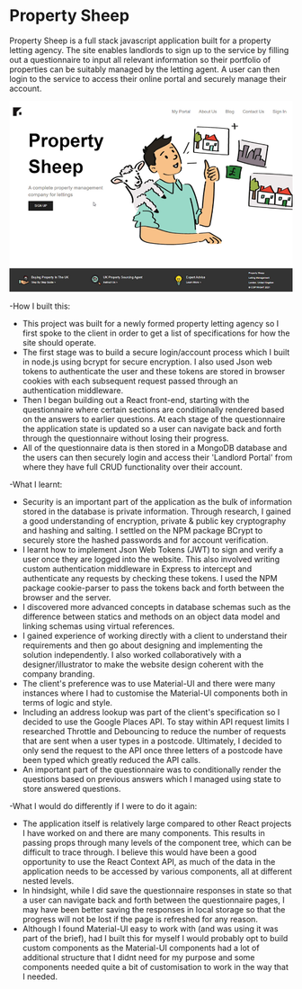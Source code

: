 # Property Sheep
Property Sheep is a full stack javascript application built for a property letting agency. The site enables landlords to sign up to the service by filling out a questionnaire to input all relevant information so their portfolio of properties can be suitably managed by the letting agent. A user can then login to the service to access their online portal and securely manage their account.

<img src="./Thumbnail.png">

-How I built this:
* This project was built for a newly formed property letting agency so I first spoke to the client in order to get a list of specifications for how the site should operate.
* The first stage was to build a secure login/account process which I built in node.js using bcrypt for secure encryption. I also used Json web tokens to authenticate the user and these tokens are stored in browser cookies with each subsequent request passed through an authentication middleware.
* Then I began building out a React front-end, starting with the questionnaire where certain sections are conditionally rendered based on the answers to earlier questions. At each stage of the questionnaire the application state is updated so a user can navigate back and forth through the questionnaire without losing their progress.
* All of the questionnaire data is then stored in a MongoDB database and the users can then securely login and access their 'Landlord Portal' from where they have full CRUD functionality over their account. 

-What I learnt:
* Security is an important part of the application as the bulk of information stored in the database is private information. Through research, I gained a good understanding of encryption, private & public key cryptography and hashing and salting. I settled on the NPM package BCrypt to securely store the hashed passwords and for account verification.
* I learnt how to implement Json Web Tokens (JWT) to sign and verify a user once they are logged into the website. This also involved writing custom authentication middleware in Express to intercept and authenticate any requests by checking these tokens. I used the NPM package cookie-parser to pass the tokens back and forth between the browser and the server.
* I discovered more advanced concepts in database schemas such as the difference between statics and methods on an object data model and linking schemas using virtual references.
* I gained experience of working directly with a client to understand their requirements and then go about designing and implementing the solution independently. I also worked collaboratively with a designer/illustrator to make the website design coherent with the company branding.
* The client's preference was to use Material-UI and there were many instances where I had to customise the Material-UI components both in terms of logic and style.
* Including an address lookup was part of the client's specification so I decided to use the Google Places API. To stay within API request limits I researched Throttle and Debouncing to reduce the number of requests that are sent when a user types in a postcode. Ultimately, I decided to only send the request to the API once three letters of a postcode have been typed which greatly reduced the API calls. 
* An important part of the questionnaire was to conditionally render the questions based on previous answers which I managed using state to store answered questions.
 
-What I would do differently if I were to do it again:
* The application itself is relatively large compared to other React projects I have worked on and there are many components. This results in passing props through many levels of the component tree, which can be difficult to trace through. I believe this would have been a good opportunity to use the React Context API, as much of the data in the application needs to be accessed by various components, all at different nested levels.
* In hindsight, while I did save the questionnaire responses in state so that a user can navigate back and forth between the questionnaire pages, I may have been better saving the responses in local storage so that the progress will not be lost if the page is refreshed for any reason.
* Although I found Material-UI easy to work with (and was using it was part of the brief), had I built this for myself I would probably opt to build custom components as the Material-UI components had a lot of additional structure that I didnt need for my purpose and some components needed quite a bit of customisation to work in the way that I needed.



